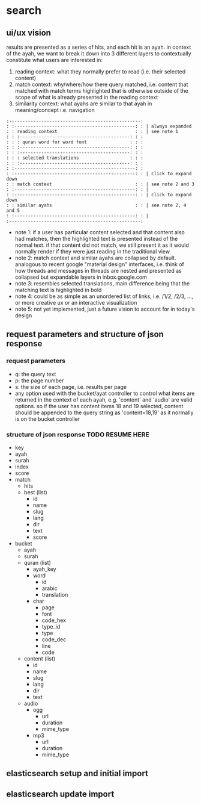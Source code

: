 # search
## ui/ux vision

results are presented as a series of hits, and each hit is an ayah. in context of the ayah, we want to break it down into 3 different layers to contextually constitute what users are interested in:
1. reading context: what they normally prefer to read (i.e. their selected content)
2. match context: why/where/how there query matched, i.e. content that matched with match terms highlighted that is otherwise outside of the scope of what is already presented in the reading context
3. similarity context: what ayahs are similar to that ayah in meaning/concept i.e. navigation

```
:-------------------------------------------------:
: :---------------------------------------------: : | always expanded
: : reading context                             : : | see note 1
: : :-----------------------------------------: : :
: : : quran word for word font                : : :
: : :-----------------------------------------: : :
: : :-----------------------------------------: : :
: : : selected translations                   : : :
: : :-----------------------------------------: : :
: :---------------------------------------------: :
: :---------------------------------------------: : | click to expand down
: : match context                               : : | see note 2 and 3
: :---------------------------------------------: : |
: :---------------------------------------------: : | click to expand down
: : similar ayahs                               : : | see note 2, 4 and 5
: :---------------------------------------------: : |
:-------------------------------------------------:
```

- note 1: if a user has particular content selected and that content also had matches, then the highlighted text is presented instead of the normal text. if that content did not match, we still present it as it would normally render if they were just reading in the traditional view
- note 2: match context and similar ayahs are collapsed by default. analogous to recent google "material design" interfaces, i.e. think of how threads and messages in threads are nested and presented as collapsed but expandable layers in inbox.google.com
- note 3: resembles selected translations, main difference being that the matching text is highlighted in bold
- note 4: could be as simple as an unordered list of links, i.e. /1/2, /2/3, ..., or more creative ux or an interactive visualization
- note 5: not yet implemented, just a future vision to account for in today's design

## request parameters and structure of json response
### request parameters
- q: the query text
- p: the page number
- s: the size of each page, i.e. results per page
- any option used with the bucket/ayat controller to control what items are returned in the context of each ayah, e.g. 'content' and 'audio' are valid options. so if the user has content items 18 and 19 selected, content should be appended to the query string as 'content=18,19' as it normally is on the bucket controller
### structure of json response TODO RESUME HERE
- key
- ayah
- surah
- index
- score
- match
  - hits
  - best (list)
    - id
    - name
    - slug
    - lang
    - dir
    - text
    - score
- bucket
  - ayah
  - surah
  - quran (list)
    - ayah_key
    - word
      - id
      - arabic
      - translation
    - char
      - page
      - font
      - code_hex
      - type_id
      - type
      - code_dec
      - line
      - code
  - content (list)
    - id
    - name
    - slug
    - lang
    - dir
    - text
  - audio
    - ogg
        - url
        - duration
        - mime_type
    - mp3
        - url
        - duration
        - mime_type
## elasticsearch setup and initial import
## elasticsearch update import

